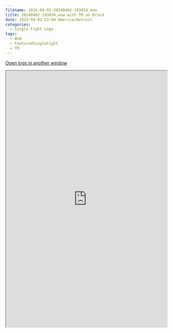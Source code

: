 ```yaml
---
filename: 2024-04-02-20240402-193834_wvw
title: 20240402-193834_wvw with TM on Druid
date: 2024-04-02 22:04 America/Detroit
categories:
  - Single Fight Logs
tags:
  - WvW
  - FeaturedSingleFight
  - TM
---
```

<a href="https://wvw.report/Ihvh-20240402-193834_wvw" target="_blank">Open logs in another window</a>


<iframe src="https://wvw.report/Ihvh-20240402-193834_wvw" width="100%" height="800" style="display:block; margin: 0 auto;"> </iframe>